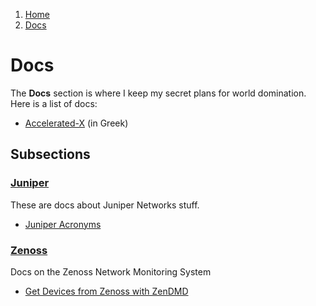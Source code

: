 <!-- -
Title: Docs
Description: Marios Zindilis's Docs 
First Published: 2014-06-30
- -->

<ol class="breadcrumb" itemprop="breadcrumb">
	<li><a href="/">Home</a></li>
	<li><a href="/docs/">Docs</a></li>
</ol>

Docs
====

The **Docs** section is where I keep my secret plans for world domination. Here 
is a list of docs:

*   [Accelerated-X](/docs/accelerated-x.html) (in Greek)

Subsections
-----------

### [Juniper](/docs/juniper/)
These are docs about Juniper Networks stuff.

*   [Juniper Acronyms](/docs/juniper/juniper-acronyms.html)

### [Zenoss](/docs/zenoss/)
Docs on the Zenoss Network Monitoring System

*   [Get Devices from Zenoss with ZenDMD](/docs/zenoss/zendmd-get-devices.html)
